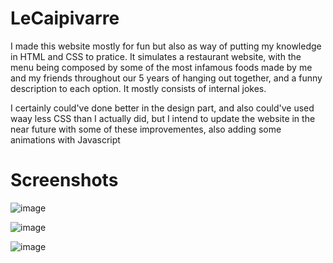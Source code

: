 # LeCaipivarre
I made this website mostly for fun but also as way of putting my knowledge in HTML and CSS to pratice. It simulates a restaurant website, with the menu being composed by some of the most infamous foods made by me and my friends throughout our 5 years of hanging out together, and a funny description to each option. It mostly consists of internal jokes.

I certainly could've done better in the design part, and also could've used waay less CSS than I actually did, but I intend to update the website in the near future with some of these improvementes, also adding some animations with Javascript


# Screenshots

![image](https://github.com/arturburatto/lecaipivarre/assets/72110904/ef4fecf6-1840-4827-b3e8-f6bb338d272f)

![image](https://github.com/arturburatto/lecaipivarre/assets/72110904/b25beee1-37c0-4103-8e2c-d0aa068f1b46)

![image](https://github.com/arturburatto/lecaipivarre/assets/72110904/fc0e826c-6a91-4621-a86f-5b3abbda45d5)
